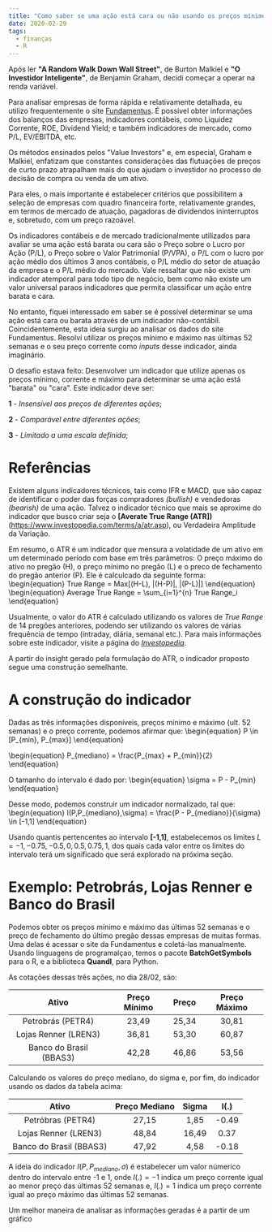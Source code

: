 ```yaml
---
title: "Como saber se uma ação está cara ou não usando os preços mínimo, corrente e máximo?"
date: 2020-02-29
tags:
  - finanças
  - R
---
```

Após ler **"A Random Walk Down Wall Street"**, de Burton Malkiel e **"O Investidor Inteligente"**, de Benjamin Graham, decidi começar a operar na renda variável. 

Para analisar empresas de forma rápida e relativamente detalhada, eu utilizo frequentemente o site [Fundamentus](https://www.fundamentus.com.br/). É possível obter informações dos balanços das empresas, indicadores contábeis, como Liquidez Corrente,
ROE, Dividend Yield; e também indicadores de mercado, como P/L, EV/EBITDA, etc.

Os métodos ensinados pelos "Value Investors" e, em especial, Graham e Malkiel, enfatizam que constantes considerações
das flutuações de preços de curto prazo atrapalham mais do que ajudam o investidor no processo de decisão de
compra ou venda de um ativo. 

Para eles, o mais importante é estabelecer critérios que possibilitem a seleção de empresas com quadro financeira forte,
relativamente grandes, em termos de mercado de atuação, pagadoras de dividendos ininterruptos e, sobretudo, com um preço razoável. 

Os indicadores contábeis e de mercado tradicionalmente utilizados para avaliar se uma  ação está barata ou cara são o Preço sobre o Lucro por Ação (P/L), 
o Preço sobre o Valor Patrimonial (P/VPA), o P/L com o lucro por ação médio dos últimos 3 anos contábeis,
o P/L médio do setor de atuação da empresa e o P/L médio do mercado. Vale ressaltar que não existe um indicador atemporal 
para todo tipo de negócio, bem como não existe um valor universal paraos indicadores que permita classificar um ação entre barata e cara. 

No entanto, fiquei interessado em saber se é possível determinar se uma ação está
cara ou barata através de um indicador não-contábil. Coincidentemente, esta ideia surgiu ao analisar os dados
do site Fundamentus. Resolvi utilizar os preços mínimo e máximo nas últimas 52 semanas e o seu preço corrente como *inputs* desse indicador, ainda imaginário.

O desafio estava feito: Desenvolver um indicador que utilize apenas os preços mínimo, corrente e máximo para determinar se uma ação está "barata" ou "cara". Este indicador deve ser:

**1** - *Insensível aos preços de diferentes ações*; 

**2** - *Comparável entre diferentes ações*;

**3** - *Limitado a uma escala definida*;

# Referências
Existem alguns indicadores técnicos, tais como IFR e MACD, que são capaz de identificar o poder das forças compradores *(bullish)* e vendedoras *(bearish)* de uma ação. Talvez o indicador técnico que mais se aproxime do indicador que busco criar seja o **[Averate True Range (ATR])**(https://www.investopedia.com/terms/a/atr.asp), ou Verdadeira Amplitude da Variação. 

Em resumo, o ATR é um indicador que mensura a volatidade de um ativo em um determinado período com base em três parâmetros: O preço máximo do ativo no pregão (H), o preço mínimo no pregão (L) e o preco de fechamento do pregão anterior (P). Ele é calculcado da seguinte forma:
\begin{equation}
True Range = Max[(H-L), |(H-P)|, |(P-L)|]
\end{equation}
\begin{equation}
Average True Range = \sum_{i=1}^{n} True Range_i
\end{equation}

Usualmente, o valor do ATR é calculado utilizando os valores de *True Range*  de 14 pregões anteriores, podendo ser utilizando os valores de várias frequência de tempo (intraday, diária, semanal etc.). Para mais informações sobre este indicador, visite a página do [*Investopedia*](https://www.investopedia.com/terms/a/atr.asp).

A partir do insight gerado pela formulação do ATR, o indicador proposto segue uma construção semelhante.

# A construção do indicador
Dadas as três informações disponíveis, preços mínimo e máximo (ult. 52 semanas) e o preço corrente, podemos afirmar que:
\begin{equation}
P \in [P_{min}, P_{max}]
\end{equation}

\begin{equation}
P_{mediano} = \frac{P_{max} + P_{min}}{2}
\end{equation}

O tamanho do intervalo é dado por:
\begin{equation}
\sigma = P - P_{min}
\end{equation}

Desse modo, podemos construir um indicador normalizado, tal que:
\begin{equation}
I(P,P_{mediano},\sigma) = \frac{P - P_{mediano}}{\sigma} \in [-1,1]
\end{equation}

Usando quantis pertencentes ao intervalo **[-1,1]**, estabelecemos os limites $L = {-1, -0.75, -0.5, 0, 0.5, 0.75, 1}$, dos quais cada valor entre os limites do intervalo terá um significado que será explorado na próxima seção.

# Exemplo: Petrobrás, Lojas Renner e Banco do Brasil
Podemos obter os preços mínimo e máximo das últimas 52 semanas e o preço de fechamento do último pregão dessas empresas de muitas formas. Uma delas é acessar o site da Fundamentus e coletá-las manualmente. Usando linguagens de programalçao, temos  o pacote  **BatchGetSymbols** para o R, e a biblioteca **Quandl**, para Python.

As cotações dessas três ações, no dia 28/02, são:

|           Ativo          | Preço Mínimo | Preço | Preço Máximo |
|:------------------------:|:------------:|:-----:|:------------:|
| Petrobrás (PETR4)        |     23,49    | 25,34 |     30,81    |
| Lojas Renner (LREN3)     |     36,81    | 53,30 |     60,87    |
| Banco do Brasil (BBAS3)  |     42,28    | 46,86 |     53,56    |

 Calculando os valores do preço mediano, do sigma e, por fim, do indicador usando os dados da tabela acima:
 
|           Ativo          | Preço Mediano | Sigma |  I(.) |
|:------------------------:|:-------------:|:-----:|:-----:|
| Petróbras (PETR4)        |     27,15     |  1,85 | -0.49 |
| Lojas Renner (LREN3)     |     48,84     | 16,49 |  0.37 |
| Banco do Brasil (BBAS3)  |     47,92     |  4,58 | -0.18 |
 
 A ideia do indicador $I(P,P_{mediano},\sigma)$ é estabelecer um valor númerico dentro do intervalo entre -1 e 1, onde $I(.) = -1$ indica um preço corrente igual ao menor preço das últimas 52 semanas e, $I(.) = 1$ indica um preço corrente igual ao preço máximo das últimas 52 semanas. 
 
 Um melhor maneira de analisar as informações geradas é a partir de um gráfico
 
 
 



